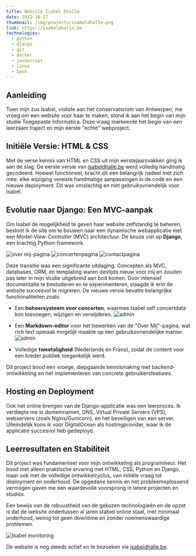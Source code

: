 ```yaml
---
title: Website Isabel Dhallé
date: 2022-10-27
thumbnail: /img/projects/isabeldhalle.png
link: https://isabeldhalle.be
technologies:
  - python
  - django
  - git
  - docker
  - javascript
  - linux
  - bash
---
```


## Aanleiding

Toen mijn zus Isabel, violiste aan het conservatorium van Antwerpen, me vroeg
om een website voor haar te maken, stond ik aan het begin van mijn studie
Toegepaste Informatica. Deze vraag markeerde het begin van een leerzaam traject
en mijn eerste "echte" webproject.

## Initiële Versie: HTML & CSS

Met de verse kennis van HTML en CSS uit mijn eerstejaarsvakken ging ik aan de
slag. De eerste versie van [isabeldhalle.be](https://isabeldhalle.be) werd
volledig handmatig gecodeerd. Hoewel functioneel, bracht dit een belangrijk
nadeel met zich mee: elke wijziging vereiste handmatige aanpassingen in de code
en een nieuwe deployment. Dit was omslachtig en niet gebruiksvriendelijk voor
Isabel.

## Evolutie naar Django: Een MVC-aanpak

Om Isabel de mogelijkheid te geven haar website zelfstandig te beheren, besloot
ik de site om te bouwen naar een dynamische webapplicatie met een
Model-View-Controller (MVC) architectuur. De keuze viel op **Django**, een
krachtig Python-framework.

![over mij-pagina](/img/projects/isabel_about.png)
![concertenpagina](/img/projects/isabel_concerts.png)
![contactpagina](/img/projects/isabel_contact.png)

Deze transitie was een significante uitdaging. Concepten als MVC, databases,
ORM, en templating waren destijds nieuw voor mij en zouden pas later in mijn
studie uitgebreid aan bod komen. Door intensief documentatie te bestuderen en
te experimenteren, slaagde ik erin de website succesvol te migreren. De nieuwe
versie bevatte belangrijke functionaliteiten zoals:

- Een **beheersysteem voor concerten**, waarmee Isabel zelf concertdata kon
  toevoegen, wijzigen en verwijderen.
  ![admin](/img/projects/isabel_manage.png)

- Een **Markdown-editor** voor het bewerken van de "Over Mij"-pagina, wat
  rich text opmaak mogelijk maakte op een gebruiksvriendelijke manier.
  ![admin](/img/projects/isabel_richtext.png)

- Volledige **tweetaligheid** (Nederlands en Frans), zodat de content voor
  een breder publiek toegankelijk werd.

Dit project bood een vroege, diepgaande kennismaking met backend-ontwikkeling
en het implementeren van concrete gebruikersfeatures.

## Hosting en Deployment

Ook het online brengen van de Django-applicatie was een leerproces. Ik
verdiepte me in domeinnamen, DNS, Virtual Private Servers (VPS), webservers
(zoals Nginx/Gunicorn), en het beveiligen van een server. Uiteindelijk koos ik
voor DigitalOcean als hostingprovider, waar ik de applicatie succesvol heb
gedeployd.

## Leerresultaten en Stabiliteit

Dit project was fundamenteel voor mijn ontwikkeling als programmeur. Het bood
niet alleen praktische ervaring met HTML, CSS, Python en Django, maar ook met
de volledige ontwikkelcyclus, van initiële vraag tot deployment en onderhoud.
De opgedane kennis en het probleemoplossend vermogen gaven me een waardevolle
voorsprong in latere projecten en studies.

Een bewijs van de robuustheid van de gekozen technologieën en de opzet is dat
de website ondertussen al jaren stabiel online staat, met minimaal onderhoud,
weinig tot geen downtime en zonder noemenswaardige problemen.

![Isabel monitoring](/img/projects/isabel_status.png)

De website is nog steeds actief en te bezoeken via
[isabeldhalle.be](https://isabeldhalle.be).
